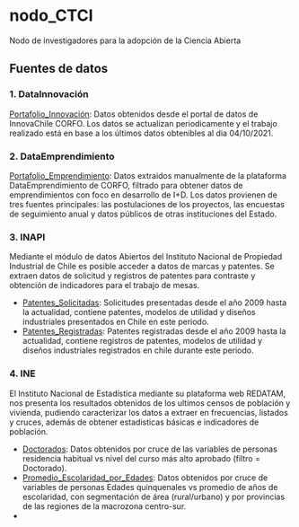 # nodo_CTCI
Nodo de investigadores para la adopción de la Ciencia Abierta


## Fuentes de datos

### 1. DataInnovación 
[Portafolio_Innovación](/data/portafolio_innova.xlsx): Datos obtenidos desde el portal de datos de InnovaChile CORFO. Los datos se actualizan periodicamente y el trabajo realizado está en base a los últimos datos obtenibles al dia 04/10/2021.
### 2. DataEmprendimiento
[Portafolio_Emprendimiento](/data/portafolio_empren.xlsx): Datos extraidos manualmente de la plataforma DataEmprendimiento de CORFO, filtrado para obtener datos de emprendimientos con foco en desarrollo de I+D. Los datos provienen de tres fuentes principales: las postulaciones de los proyectos, las encuestas de seguimiento anual y datos públicos de otras instituciones del Estado. 
### 3. INAPI
Mediante el módulo de datos Abiertos del Instituto Nacional de Propiedad Industrial de Chile es posible acceder a datos de marcas y patentes. Se extraen datos de solicitud y registros de patentes para contraste y obtención de indicadores para el trabajo de mesas.
- [Patentes_Solicitadas](/data/INAPI/Applications): Solicitudes presentadas desde el año 2009 hasta la actualidad, contiene patentes, modelos de utilidad y diseños industriales presentados en Chile en este periodo.
- [Patentes_Registradas](/data/INAPI/Registers): Patentes registradas desde el año 2009 hasta la actualidad, contiene registros de patentes, modelos de utilidad y diseños industriales registrados en chile durante este periodo.
### 4. INE
El Instituto Nacional de Estadística mediante su plataforma web REDATAM, nos presenta los resultados obtenidos de los ultimos censos de población y vivienda, pudiendo caracterizar los datos a extraer en frecuencias, listados y cruces, además de obtener estadisticas básicas e indicadores de población.
- [Doctorados](/data/Doctorados.xlsx): Datos obtenidos por cruce de las variables de personas residencia habitual vs nivel del curso más alto aprobado (filtro = Doctorado).
- [Promedio_Escolaridad_por_Edades](/data/promedio_escolaridad_por_edades(divison_provincial).xlsx): Datos obtenidos por cruce de variables de personas Edades quinquenales vs promedio de años de escolaridad, con segmentación de área (rural/urbano) y por provincias de las regiones de la macrozona centro-sur.
- 

